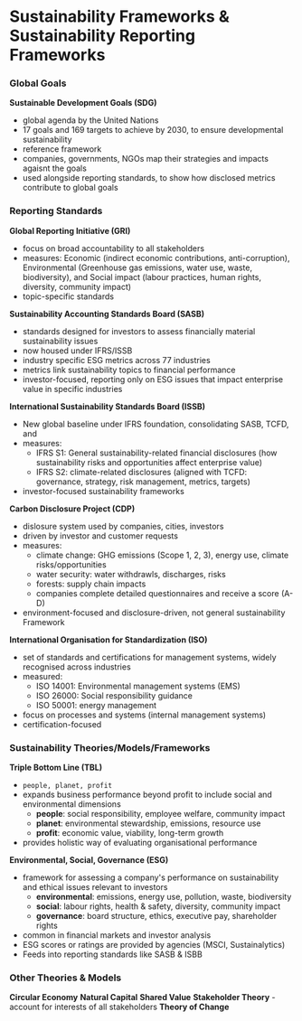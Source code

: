 # Sustainability Frameworks & Sustainability Reporting Frameworks

### Global Goals

**Sustainable Development Goals (SDG)**

- global agenda by the United Nations
- 17 goals and 169 targets to achieve by 2030, to ensure developmental sustainability
- reference framework
- companies, governments, NGOs map their strategies and impacts agaisnt the goals
- used alongside reporting standards, to show how disclosed metrics contribute to global goals

### Reporting Standards

**Global Reporting Initiative (GRI)**

- focus on broad accountability to all stakeholders
- measures: Economic (indirect economic contributions, anti-corruption), Environmental (Greenhouse gas emissions, water use, waste, biodiversity), and Social impact (labour practices, human rights, diversity, community impact)
- topic-specific standards

**Sustainability Accounting Standards Board (SASB)**

- standards designed for investors to assess financially material sustainability issues
- now housed under IFRS/ISSB
- industry specific ESG metrics across 77 industries
- metrics link sustainability topics to financial performance
- investor-focused, reporting only on ESG issues that impact enterprise value in specific industries

**International Sustainability Standards Board (ISSB)**

- New global baseline under IFRS foundation, consolidating SASB, TCFD, and <IR>
- measures:
  - IFRS S1: General sustainability-related financial disclosures (how sustainability risks and opportunities affect enterprise value)
  - IFRS S2: climate-related disclosures (aligned with TCFD: governance, strategy, risk management, metrics, targets)
- investor-focused sustainability frameworks

**Carbon Disclosure Project (CDP)**

- dislosure system used by companies, cities, investors
- driven by investor and customer requests
- measures:
  - climate change: GHG emissions (Scope 1, 2, 3), energy use, climate risks/opportunities
  - water security: water withdrawls, discharges, risks
  - forests: supply chain impacts
  - companies complete detailed questionnaires and receive a score (A-D)
- environment-focused and disclosure-driven, not general sustainability Framework

**International Organisation for Standardization (ISO)**

- set of standards and certifications for management systems, widely recognised across industries
- measured:
  - ISO 14001: Environmental management systems (EMS)
  - ISO 26000: Social responsibility guidance
  - ISO 50001: energy management
- focus on processes and systems (internal management systems)
- certification-focused

### Sustainability Theories/Models/Frameworks

**Triple Bottom Line (TBL)**

- `people, planet, profit`
- expands business performance beyond profit to include social and environmental dimensions
  - **people**: social responsibility, employee welfare, community impact
  - **planet**: environmental stewardship, emissions, resource use
  - **profit**: economic value, viability, long-term growth
- provides holistic way of evaluating organisational performance

**Environmental, Social, Governance (ESG)**

- framework for assessing a company's performance on sustainability and ethical issues relevant to investors
  - **environmental**: emissions, energy use, pollution, waste, biodiversity
  - **social**: labour rights, health & safety, diversity, community impact
  - **governance**: board structure, ethics, executive pay, shareholder rights
- common in financial markets and investor analysis
- ESG scores or ratings are provided by agencies (MSCI, Sustainalytics)
- Feeds into reporting standards like SASB & ISBB

### Other Theories & Models

**Circular Economy**
**Natural Capital**
**Shared Value**
**Stakeholder Theory** - account for interests of all stakeholders
**Theory of Change**
